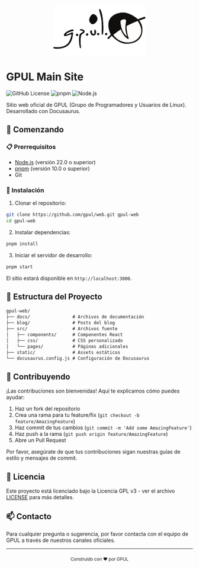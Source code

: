 <div align="center">
  <img src="static/img/logo-old.svg" alt="GPUL Logo" width="250"/>
</div>

# GPUL Main Site

![GitHub License](https://img.shields.io/github/license/gpul-org/web)
![pnpm](https://img.shields.io/badge/pnpm-%3E%3D10.0.0-blue.svg)
![Node.js](https://img.shields.io/badge/node-%3E%3D22.0.0-green.svg)

Sitio web oficial de GPUL (Grupo de Programadores y Usuarios de Linux). Desarrollado con Docusaurus.

## 🚀 Comenzando

### 📋 Prerrequisitos

- [Node.js](https://nodejs.org/) (versión 22.0 o superior)
- [pnpm](https://pnpm.io/) (versión 10.0 o superior)
- Git

### 🔧 Instalación

1. Clonar el repositorio:
```bash
git clone https://github.com/gpul/web.git gpul-web
cd gpul-web
```

2. Instalar dependencias:
```bash
pnpm install
```

3. Iniciar el servidor de desarrollo:
```bash
pnpm start
```

El sitio estará disponible en `http://localhost:3000`.

## 📁 Estructura del Proyecto

```
gpul-web/
├── docs/                # Archivos de documentación
├── blog/                # Posts del blog
├── src/                 # Archivos fuente
│   ├── components/      # Componentes React
│   ├── css/             # CSS personalizado
│   └── pages/           # Páginas adicionales
├── static/              # Assets estáticos
└── docusaurus.config.js # Configuración de Docusaurus
```

## 🤝 Contribuyendo

¡Las contribuciones son bienvenidas! Aquí te explicamos cómo puedes ayudar:

1. Haz un fork del repositorio
2. Crea una rama para tu feature/fix (`git checkout -b feature/AmazingFeature`)
3. Haz commit de tus cambios (`git commit -m 'Add some AmazingFeature'`)
4. Haz push a la rama (`git push origin feature/AmazingFeature`)
5. Abre un Pull Request

Por favor, asegúrate de que tus contribuciones sigan nuestras guías de estilo y mensajes de commit.

## 📄 Licencia

Este proyecto está licenciado bajo la Licencia GPL v3 - ver el archivo [LICENSE](LICENSE) para más detalles.

## 📫 Contacto

Para cualquier pregunta o sugerencia, por favor contacta con el equipo de GPUL a través de nuestros canales oficiales.

---

<div align="center">
  <sub>Construido con ❤️ por GPUL</sub>
</div>
